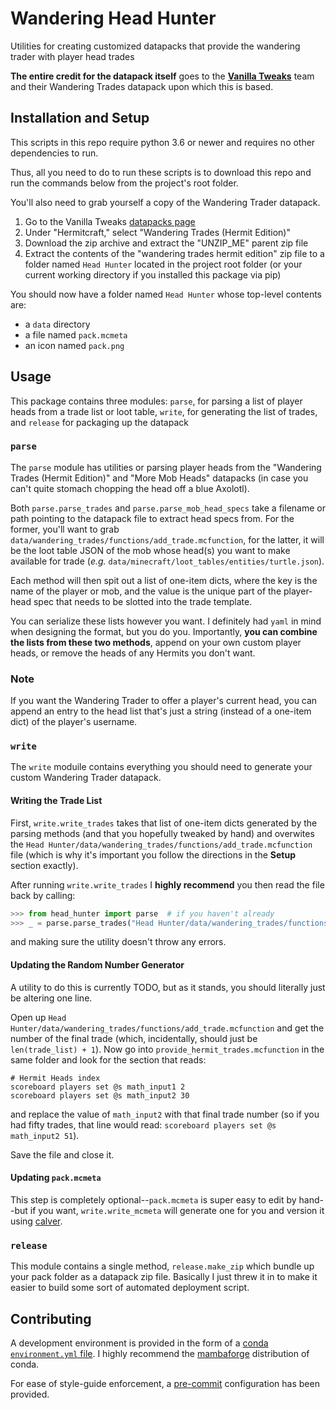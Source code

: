 # Wandering Head Hunter

Utilities for creating customized datapacks that provide the wandering trader
with player head trades

**The entire credit for the datapack itself** goes to the [**Vanilla Tweaks**](https://vanillatweaks.net)
team and their Wandering Trades datapack upon which this is based.

## Installation and Setup

This scripts in this repo require python 3.6 or newer and requires no other dependencies to run.

Thus, all you need to do to run these scripts is to download this repo and run the commands below from the
project's root folder.

You'll also need to grab yourself a copy of the Wandering Trader datapack.
1. Go to the Vanilla Tweaks [datapacks page](https://vanillatweaks.net/picker/datapacks/)
1. Under "Hermitcraft," select "Wandering Trades (Hermit Edition)"
1. Download the zip archive and extract the "UNZIP_ME" parent zip file
1. Extract the contents of the "wandering trades hermit edition" zip file to a folder named
   `Head Hunter` located in the project root folder (or your current working directory if you
   installed this package via pip)

You should now have a folder named `Head Hunter` whose top-level contents are:
* a `data` directory
* a file named `pack.mcmeta`
* an icon named `pack.png`

## Usage

This package contains three modules: `parse`, for parsing a list of player heads from a trade list or loot table,
`write`, for generating the list of trades, and `release` for packaging up the datapack

### `parse`

The `parse` module has utilities or parsing player heads from the "Wandering Trades (Hermit Edition)"
and "More Mob Heads" datapacks (in case you can't quite stomach chopping the head off a blue Axolotl).

Both `parse.parse_trades` and `parse.parse_mob_head_specs` take a filename or path pointing to the datapack
file to extract head specs from. For the former, you'll want to grab `data/wandering_trades/functions/add_trade.mcfunction`,
for the latter, it will be the loot table JSON of the mob whose head(s) you want to make available for trade
(_e.g._ `data/minecraft/loot_tables/entities/turtle.json`).

Each method will then spit out a list of one-item dicts, where the key is the name of the player or mob,
and the value is the unique part of the player-head spec that needs to be slotted into the trade template.

You can serialize these lists however you want. I definitely had `yaml` in mind when designing the format, but
you do you. Importantly, **you can combine the lists from these two methods**, append on your own custom player heads,
or remove the heads of any Hermits you don't want.


### Note

If you want the Wandering Trader to offer a player's current head, you can append an entry
to the head list that's just a string (instead of a one-item dict) of the player's username.

### `write`

The `write` moduile contains everything you should need to generate your custom Wandering Trader datapack.

#### Writing the Trade List



First, `write.write_trades` takes that list of one-item dicts generated by the parsing methods (and that you hopefully
tweaked by hand) and overwites the `Head Hunter/data/wandering_trades/functions/add_trade.mcfunction` file (which is why
it's important you follow the directions in the **Setup** section exactly).

After running `write.write_trades` I **highly recommend** you then read the file back by calling:

```python
>>> from head_hunter import parse  # if you haven't already
>>> _ = parse.parse_trades("Head Hunter/data/wandering_trades/functions/add_trade.mcfunction")
```

and making sure the utility doesn't throw any errors.



#### Updating the Random Number Generator

A utility to do this is currently TODO, but as it stands, you should literally just be altering one line.

Open up `Head Hunter/data/wandering_trades/functions/add_trade.mcfunction` and get the number of the final trade
(which, incidentally, should just be `len(trade_list) + 1`). Now go into `provide_hermit_trades.mcfunction` in the same folder
and look for the section that reads:

```
# Hermit Heads index
scoreboard players set @s math_input1 2
scoreboard players set @s math_input2 30
```

and replace the value of `math_input2` with that final trade number (so if you had fifty trades, that line would read:
`scoreboard players set @s math_input2 51`).

Save the file and close it.

#### Updating `pack.mcmeta`

This step is completely optional--`pack.mcmeta` is super easy to edit by hand--but if you want, `write.write_mcmeta` will
generate one for you and version it using [calver](https://calver.org/).

### `release`

This module contains a single method, `release.make_zip` which bundle up your pack folder as a datapack zip file. Basically
I just threw it in to make it easier to build some sort of automated deployment script.

## Contributing

A development environment is provided in the form of a
[conda `environment.yml` file](https://docs.conda.io/projects/conda/en/latest/user-guide/tasks/manage-environments.html).
I highly recommend the [mambaforge](https://github.com/conda-forge/miniforge#mambaforge)
distribution of conda.

For ease of style-guide enforcement, a [pre-commit](https://pre-commit.com/) configuration has been
provided. 
